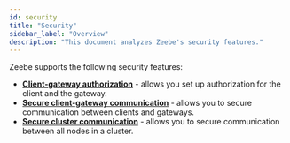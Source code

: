 ```yaml
---
id: security
title: "Security"
sidebar_label: "Overview"
description: "This document analyzes Zeebe's security features."
---
```


Zeebe supports the following security features:

- **[Client-gateway authorization](client-authorization.md)** - allows you set up authorization for the client and the gateway.
- **[Secure client-gateway communication](secure-client-communication.md)** - allows you to secure communication between clients and gateways.
- **[Secure cluster communication](secure-cluster-communication.md)** - allows you to secure communication between all nodes in a cluster.
